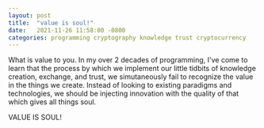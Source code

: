 ```yaml
---
layout: post
title:  "value is soul!"
date:   2021-11-26 11:58:00 -0800
categories: programming cryptography knowledge trust cryptocurrency
---
```


What is value to you. In my over 2 decades of programming, I've come to learn that 
the process by which we implement our little tidbits of knowledge creation, exchange, and trust, we simutaneously fail to recognize the value in the things we create. Instead of looking to existing paradigms and technologies, we should be injecting innovation with the quality of that which gives all things soul.

VALUE IS SOUL!
